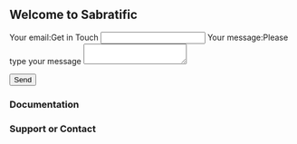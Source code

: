 ## Welcome to Sabratific


<form
  action="https://formspree.io/f/mknpkdra"
  method="POST"
>
  <label>
    Your email:Get in Touch
    <input type="text" name="_replyto">
  </label>
  <label>
    Your message:Please type your message
    <textarea name="message"></textarea>
  </label>

  <!-- your other form fields go here -->

  <button type="submit">Send</button>
</form>



### Documentation

### Support or Contact

